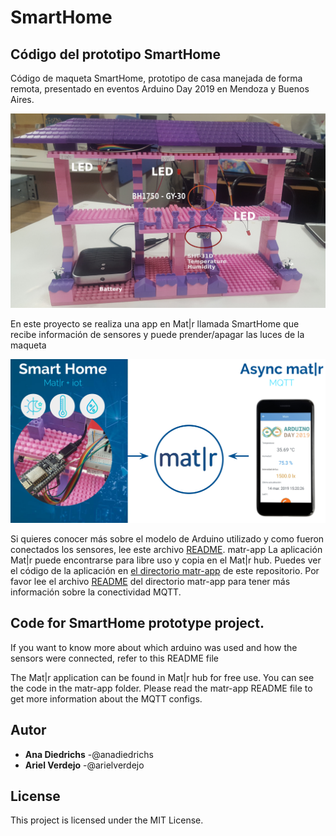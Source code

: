 # SmartHome

## Código del prototipo SmartHome

Código de maqueta SmartHome, prototipo de casa manejada de forma remota, presentado en eventos Arduino Day 2019 en Mendoza y Buenos Aires.

![Maqueta foto](img/casita2.png)

En este proyecto se realiza una app en Mat|r llamada SmartHome que recibe información de sensores y puede prender/apagar las luces de la maqueta

![Esquema de interacción](img/esquema.png)

Si quieres conocer más sobre el modelo de Arduino utilizado y como fueron conectados los sensores, lee este archivo [README](NodeMCU-app/README.md).
matr-app
La aplicación Mat|r puede encontrarse para libre uso y copia en el Mat|r hub. Puedes ver el código de la aplicación en [el directorio matr-app](img/esquema.png) de este repositorio. Por favor lee el archivo [README](matr-app/README.md) del directorio matr-app para tener más información sobre la conectividad MQTT.


## Code for SmartHome prototype project. 

If you want to know more about which arduino was used and how the sensors were connected, refer to this README file

The Mat|r application can be found in Mat|r hub for free use. You can see the code in the matr-app folder. Please read the matr-app README file to get more information about the MQTT configs.

## Autor

* **Ana Diedrichs** -@anadiedrichs
* **Ariel Verdejo** -@arielverdejo

## License

This project is licensed under the MIT License. 






